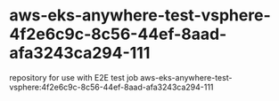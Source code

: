 # aws-eks-anywhere-test-vsphere-4f2e6c9c-8c56-44ef-8aad-afa3243ca294-111
repository for use with E2E test job aws-eks-anywhere-test-vsphere:4f2e6c9c-8c56-44ef-8aad-afa3243ca294-111
